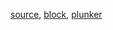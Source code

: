 [source](https://github.com/mahanteshsc/react-stockcharts/blob/master/docs/lib/charts/VolumeProfileChart.jsx), [block](http://bl.ocks.org/rrag/7be99030051fc80c070cfe5b7abf8c4f), [plunker](http://plnkr.co/edit/gist:7be99030051fc80c070cfe5b7abf8c4f?p=preview)
